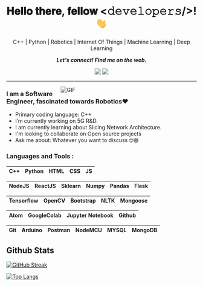 <h1 align="center"> 𝐇𝐞𝐥𝐥𝐨 𝐭𝐡𝐞𝐫𝐞, 𝐟𝐞𝐥𝐥𝐨𝐰 <𝚍𝚎𝚟𝚎𝚕𝚘𝚙𝚎𝚛𝚜/>! <img src="https://raw.githubusercontent.com/ABSphreak/ABSphreak/master/gifs/Hi.gif" width="30px"></h1>

<p align="center"> C++ | Python | Robotics | Internet Of Things | Machine Learning | Deep Learning </p>

<p align="center">
  <b><i>Let's connect! Find me on the web.</i></b>
  
 <div align="center">
<a href="mailto:tarundyundi2000@gmail.com" style="text-decoration:none"><img height="30" src = "https://img.shields.io/badge/gmail-c14438?&style=for-the-badge&logo=gmail&logoColor=white"></a>
<!-- [<img height="30" src="https://img.shields.io/badge/linkedin-blue.svg?&style=for-the-badge&logo=linkedin&logoColor=white" />][LinkedIn] -->
<a href="https://www.linkedin.com/in/tarun-dyundi-801a80178" style="text-decoration:none"><img height="30" src="https://img.shields.io/badge/linkedin-blue.svg?&style=for-the-badge&logo=linkedin&logoColor=white"/></a>
</div>
<!-- <br/> -->
<hr/>

<img align="right" alt="GIF" src="https://github.com/tacklesta/tacklesta/blob/main/gif.gif" width="360"/>

### I am a Software Engineer, fascinated towards Robotics❤️

* Primary coding language: C++
* I’m currently working on 5G R&D.
* I am currently learning about Slicing Network Architecture.
* I'm looking to collaborate on Open source projects
* Ask me about: Whatever you want to discuss 🤓😄


### Languages and Tools :


| C++ | Python | HTML | CSS | JS |
| :---: | :---: | :---: | :---: | :---: |

| NodeJS | ReactJS | Sklearn | Numpy | Pandas | Flask |
| :---: | :---: | :---: | :---: | :---: | :---: |

Tensorflow | OpenCV | Bootstrap | NLTK |Mongoose
| :---: | :---: | :---: | :---: | :---: |

| Atom | GoogleColab | Jupyter Notebook | Github |
| :---: | :---: | :---: | :---: |

| Git | Arduino | Postman | NodeMCU | MYSQL | MongoDB | 
| :---: | :---: | :---: | :---: | :---: | :---: |

<h2>Github Stats</h2>
<p align="center">
 
  [![GitHub Streak](https://github-readme-streak-stats.herokuapp.com/?user=tacklesta&theme=dark)](https://git.io/streak-stats)
<!--   &nbsp;<img align="center" src="https://github-readme-stats.vercel.app/api?username=tacklesta&show_icons=true&locale=en&theme=tokyonight" alt="@tacklesta" /> -->
</p>

[![Top Langs](https://github-readme-stats.vercel.app/api/top-langs/?username=tacklesta&layout=compact&show_icons=true&theme=dark)](https://github.com/tacklesta/github-readme-stats)

[gmail]: https://gmail.com
[linkedin]: https://www.linkedin.com/in/tarun-dyundi-801a80178
